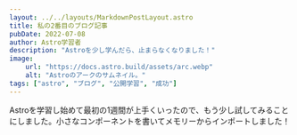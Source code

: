 ```yaml
---
layout: ../../layouts/MarkdownPostLayout.astro
title: 私の2番目のブログ記事
pubDate: 2022-07-08
author: Astro学習者
description: "Astroを少し学んだら、止まらなくなりました！"
image:
    url: "https://docs.astro.build/assets/arc.webp"
    alt: "Astroのアークのサムネイル。"
tags: ["astro", "ブログ", "公開学習", "成功"]
---
```

Astroを学習し始めて最初の1週間が上手くいったので、もう少し試してみることにしました。小さなコンポーネントを書いてメモリーからインポートしました！